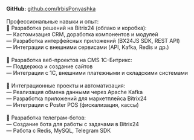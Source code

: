 <strong>GitHub:</strong> 
    <a href="https://github.com/IrbisPonyashka" rel="nofollow" target="_blank">github.com/IrbisPonyashka</a>
    <br><br>Профессиональные навыки и опыт:<br>💼 Разработка решений на Bitrix24 (облако и коробка):<br>— Кастомизация CRM, доработка компонентов и модулей<br>— Разработка интерфейсных приложений (BX24JS SDK, REST API)<br>— Интеграции с внешними сервисами (API, Kafka, Redis и др.)<br><br>💼 Разработка веб-проектов на CMS 1C-Битрикс:<br>— Поддержка и создание сайтов<br>— Интеграции с 1С, внешними платежными и складскими системами<br><br>💼 Интеграционные проекты и автоматизация:<br>— Реализация обмена данными через Apache Kafka<br>— Разработка приложений для маркетплейса Bitrix24<br>— Интеграции с Poster POS (фискализация, кассы)<br><br>💼 Разработка телеграм-ботов:<br>— Создание бота для работы с задачами в Bitrix24<br>— Работа с Redis, MySQL, Telegram SDK</p>
